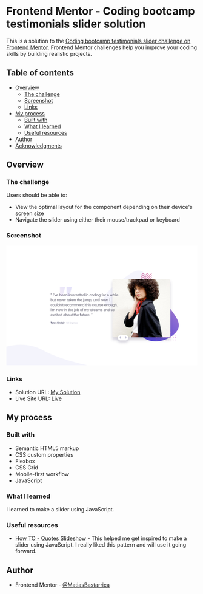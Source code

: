 # Frontend Mentor - Coding bootcamp testimonials slider solution

This is a solution to the [Coding bootcamp testimonials slider challenge on Frontend Mentor](https://www.frontendmentor.io/challenges/coding-bootcamp-testimonials-slider-4FNyLA8JL). Frontend Mentor challenges help you improve your coding skills by building realistic projects.

## Table of contents

- [Overview](#overview)
  - [The challenge](#the-challenge)
  - [Screenshot](#screenshot)
  - [Links](#links)
- [My process](#my-process)
  - [Built with](#built-with)
  - [What I learned](#what-i-learned)
  - [Useful resources](#useful-resources)
- [Author](#author)
- [Acknowledgments](#acknowledgments)

## Overview

### The challenge

Users should be able to:

- View the optimal layout for the component depending on their device's screen size
- Navigate the slider using either their mouse/trackpad or keyboard

### Screenshot

![](./screenshot.png)

### Links

- Solution URL: [My Solution](https://www.frontendmentor.io/solutions/coding-bootcamp-testimonials-slider-mb-TVhfmY4Crw)
- Live Site URL: [Live](https://matiasbastarrica.github.io/coding-bootcamp-testimonials-slider/)

## My process

### Built with

- Semantic HTML5 markup
- CSS custom properties
- Flexbox
- CSS Grid
- Mobile-first workflow
- JavaScript

### What I learned

I learned to make a slider using JavaScript.

### Useful resources

- [How TO - Quotes Slideshow](https://www.w3schools.com/howto/howto_js_quotes_slideshow.asp) - This helped me get inspired to make a slider using JavaScript. I really liked this pattern and will use it going forward.

## Author

- Frontend Mentor - [@MatiasBastarrica](https://www.frontendmentor.io/profile/MatiasBastarrica)
